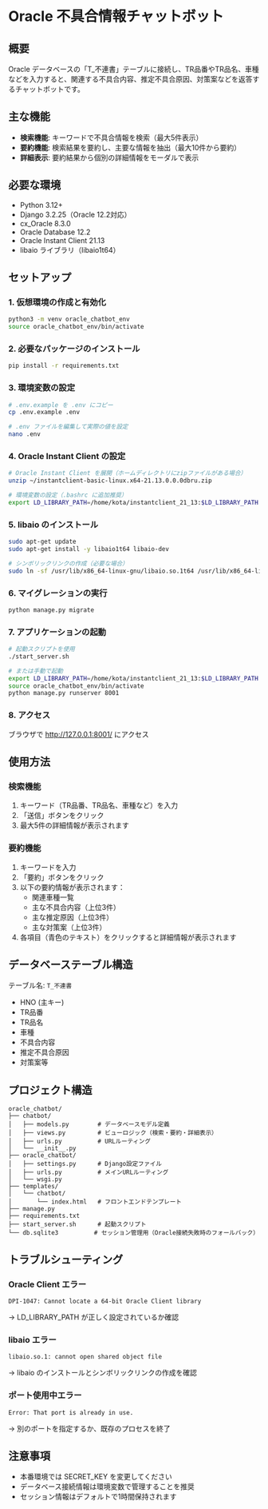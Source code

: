 # Oracle 不具合情報チャットボット

## 概要
Oracle データベースの「T_不連書」テーブルに接続し、TR品番やTR品名、車種などを入力すると、関連する不具合内容、推定不具合原因、対策案などを返答するチャットボットです。

## 主な機能
- **検索機能**: キーワードで不具合情報を検索（最大5件表示）
- **要約機能**: 検索結果を要約し、主要な情報を抽出（最大10件から要約）
- **詳細表示**: 要約結果から個別の詳細情報をモーダルで表示

## 必要な環境
- Python 3.12+
- Django 3.2.25（Oracle 12.2対応）
- cx_Oracle 8.3.0
- Oracle Database 12.2
- Oracle Instant Client 21.13
- libaio ライブラリ（libaio1t64）

## セットアップ

### 1. 仮想環境の作成と有効化
```bash
python3 -m venv oracle_chatbot_env
source oracle_chatbot_env/bin/activate
```

### 2. 必要なパッケージのインストール
```bash
pip install -r requirements.txt
```

### 3. 環境変数の設定
```bash
# .env.example を .env にコピー
cp .env.example .env

# .env ファイルを編集して実際の値を設定
nano .env
```

### 4. Oracle Instant Client の設定
```bash
# Oracle Instant Client を展開（ホームディレクトリにzipファイルがある場合）
unzip ~/instantclient-basic-linux.x64-21.13.0.0.0dbru.zip

# 環境変数の設定（.bashrc に追加推奨）
export LD_LIBRARY_PATH=/home/kota/instantclient_21_13:$LD_LIBRARY_PATH
```

### 5. libaio のインストール
```bash
sudo apt-get update
sudo apt-get install -y libaio1t64 libaio-dev

# シンボリックリンクの作成（必要な場合）
sudo ln -sf /usr/lib/x86_64-linux-gnu/libaio.so.1t64 /usr/lib/x86_64-linux-gnu/libaio.so.1
```

### 6. マイグレーションの実行
```bash
python manage.py migrate
```

### 7. アプリケーションの起動
```bash
# 起動スクリプトを使用
./start_server.sh

# または手動で起動
export LD_LIBRARY_PATH=/home/kota/instantclient_21_13:$LD_LIBRARY_PATH
source oracle_chatbot_env/bin/activate
python manage.py runserver 8001
```

### 8. アクセス
ブラウザで http://127.0.0.1:8001/ にアクセス

## 使用方法

### 検索機能
1. キーワード（TR品番、TR品名、車種など）を入力
2. 「送信」ボタンをクリック
3. 最大5件の詳細情報が表示されます

### 要約機能
1. キーワードを入力
2. 「要約」ボタンをクリック
3. 以下の要約情報が表示されます：
   - 関連車種一覧
   - 主な不具合内容（上位3件）
   - 主な推定原因（上位3件）
   - 主な対策案（上位3件）
4. 各項目（青色のテキスト）をクリックすると詳細情報が表示されます

## データベーステーブル構造
テーブル名: `T_不連書`
- HNO (主キー)
- TR品番
- TR品名
- 車種
- 不具合内容
- 推定不具合原因
- 対策案等

## プロジェクト構造
```
oracle_chatbot/
├── chatbot/
│   ├── models.py        # データベースモデル定義
│   ├── views.py         # ビューロジック（検索・要約・詳細表示）
│   ├── urls.py          # URLルーティング
│   └── __init__.py
├── oracle_chatbot/
│   ├── settings.py      # Django設定ファイル
│   ├── urls.py          # メインURLルーティング
│   └── wsgi.py
├── templates/
│   └── chatbot/
│       └── index.html   # フロントエンドテンプレート
├── manage.py
├── requirements.txt
├── start_server.sh      # 起動スクリプト
└── db.sqlite3          # セッション管理用（Oracle接続失敗時のフォールバック）
```

## トラブルシューティング

### Oracle Client エラー
```
DPI-1047: Cannot locate a 64-bit Oracle Client library
```
→ LD_LIBRARY_PATH が正しく設定されているか確認

### libaio エラー
```
libaio.so.1: cannot open shared object file
```
→ libaio のインストールとシンボリックリンクの作成を確認

### ポート使用中エラー
```
Error: That port is already in use.
```
→ 別のポートを指定するか、既存のプロセスを終了

## 注意事項
- 本番環境では SECRET_KEY を変更してください
- データベース接続情報は環境変数で管理することを推奨
- セッション情報はデフォルトで1時間保持されます